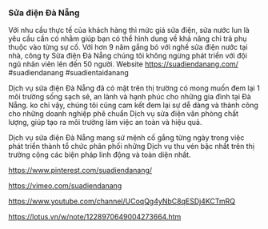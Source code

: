 ### Sửa điện Đà Nẵng

Với nhu cầu thực tế của khách hàng thì mức giá sửa điện, sửa nước lun là yêu cầu cần có nhằm giúp bạn có thể hình dung về khả năng chi trả phụ thuộc vào từng sự cố. Với hơn 9 năm gắng bó với nghề sửa điện nước tại nhà, công ty Sửa điện Đà Nẵng chúng tôi không ngừng phát triển với đội ngũ nhân viên lên đến 50 người. Website https://suadiendanang.com/
#suadiendanang #suadientaidanang

Dịch vụ sửa điện Đà Nẵng đã có mặt trên thị trường có mong muốn đem lại 1 môi trường sống sạch sẽ, an lành và hạnh phúc cho những gia đình tại Đà Nẵng. ko chỉ vậy, chúng tôi cũng cam kết đem lại sự dễ dàng và thành công cho những doanh nghiệp phê chuẩn Dịch vụ sửa điện văn phòng chất lượng, giúp tạo ra môi trường làm việc an toàn và hiệu quả.

Dịch vụ sửa điện Đà Nẵng mang sứ mệnh cố gắng từng ngày trong việc phát triển thành tổ chức phân phối những Dịch vụ thu vén bậc nhất trên thị trường cộng các biện pháp linh động và toàn diện nhất.

https://www.pinterest.com/suadiendanang/

https://vimeo.com/suadiendanang

https://www.youtube.com/channel/UCoqQg4yNbC8qESDj4KCTmRQ

https://lotus.vn/w/note/1228970649004273664.htm
